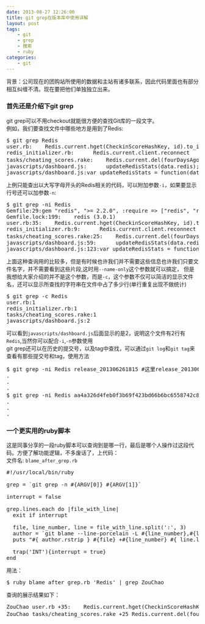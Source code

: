 ```yaml
---
date: 2013-08-27 12:26:00
title: git grep在版本库中使用详解
layout: post
tags:
    - git
    - grep
    - 搜索
    - ruby
categories:
    - git
---
```

背景：公司现在的团购站所使用的数据和主站有诸多联系，因此代码里面也有部分相互纠缠不清。现在要把他们单独独立出来。
### 首先还是介绍下git grep
git grep可以不用checkout就能很方便的查找Git库的一段文字。  
例如，我们要查找文件中哪些地方是用到了Redis:
<pre class="prettyprint linenums">
$ git grep Redis
user.rb:    Redis.current.hget(CheckinScoreHashKey, id).to_i
redis_initializer.rb:      Redis.current.client.reconnect
tasks/cheating_scores.rake:    Redis.current.del(fourDaysAgoKey) # 删除四天前的数据
javascripts/dashboard.js:      updateRedisStats(data.redis);
javascripts/dashboard.js:var updateRedisStats = function(data) {
</pre>
上例只能查出以大写字母开头的Redis相关的代码，可以附加参数`-i`，如果要显示行号还可以加参数`-n`:
<pre class="prettyprint linenums">
$ git grep -ni Redis
Gemfile:29:gem "redis", ">= 2.2.0", :require => ["redis", "redis/connection/hiredis"]
Gemfile.lock:199:    redis (3.0.1)
user.rb:35:    Redis.current.hget(CheckinScoreHashKey, id).to_i
redis_initializer.rb:9:      Redis.current.client.reconnect
tasks/cheating_scores.rake:25:    Redis.current.del(fourDaysAgoKey) # 删除四天前的数据
javascripts/dashboard.js:59:      updateRedisStats(data.redis);
javascripts/dashboard.js:123:var updateRedisStats = function(data) {
</pre>
上面这种查询用的比较多，但是有时候也许我们并不需要这些信息也许我们只要文件名字，并不需要看到这些片段,这时用`--name-only`这个参数就可以搞定，
但是我想给大家介绍的并不是这个参数，而是`-c`，这个参数不仅可以简洁的显示文件名，还可以显示所查找的字符串在文件中占了多少行(单行重复出现不做统计)
<pre class="prettyprint linenums">
$ git grep -c Redis
user.rb:1 
redis_initializer.rb:1
tasks/cheating_scores.rake:1
javascripts/dashboard.js:2
</pre>
可以看到`javascripts/dashboard.js`后面显示的是2，说明这个文件有2行有`Redis`,当然你可以配合`-i`,`-n`参数使用  
git grep还可以在历史的提交号，以及tag中查找，可以通过`git log`和`git tag`来查看有那些提交号和tag，使用方法
<pre class="prettyprint linenums">
$ git grep -ni Redis release_201306261815 #这里release_201306261815是tagName
.
.
.
$ git grep -ni Redis aa4a326d4feb0f3b69f423bd66b6bc6558742c8d #提交号也可以简写aa4a326
.
.
.
</pre>
### 一个更实用的ruby脚本
这是同事分享的一段ruby脚本可以查询到是哪一行，最后是哪个人操作过这段代码。方便了解功能逻辑，不多废话了，上代码：  
文件名: `blame_after_grep.rb`
<pre class="prettyprint linenums">
#!/usr/local/bin/ruby
 
grep = `git grep -n #{ARGV[0]} #{ARGV[1]}`

interrupt = false 

grep.lines.each do |file_with_line|
  exit if interrupt

  file, line_number, line = file_with_line.split(':', 3)
  author = `git blame --line-porcelain -L #{line_number},#{line_number} #{file} | sed -n 's/^author //p'`
  puts "#{ author.rstrip } #{file} +#{line_number} #{ line.lstrip.rstrip }"
 
  trap('INT'){interrupt = true} 
end
</pre>
用法：
<pre class="prettyprint linenums">
$ ruby blame_after_grep.rb 'Redis' | grep ZouChao
</pre>
查询的展示结果如下：
<pre class="prettyprint linenums">
ZouChao user.rb +35:    Redis.current.hget(CheckinScoreHashKey, id).to_i
ZouChao tasks/cheating_scores.rake +25 Redis.current.del(fourDaysAgoKey) # 删除四天前的数据
</pre>
